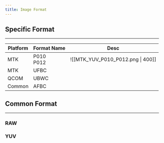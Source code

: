```yaml
---
title: Image Format
---
```

## Specific Format
---

| Platform | Format Name  | Desc                              |
| -------- | ------------ | --------------------------------- |
| MTK      | P010<br>P012 | ![[MTK_YUV_P010_P012.png \| 400]] |
| MTK      | UFBC         |                                   |
| QCOM     | UBWC         |                                   |
| Common   | AFBC         |                                   |

## Common Format
---
### RAW

### YUV